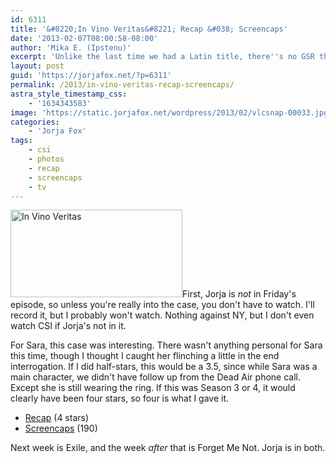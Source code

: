 ```yaml
---
id: 6311
title: '&#8220;In Vino Veritas&#8221; Recap &#038; Screencaps'
date: '2013-02-07T08:00:58-08:00'
author: 'Mika E. (Ipstenu)'
excerpt: 'Unlike the last time we had a Latin title, there''s no GSR this week, but still a whole lotta Sara.'
layout: post
guid: 'https://jorjafox.net/?p=6311'
permalink: /2013/in-vino-veritas-recap-screencaps/
astra_style_timestamp_css:
    - '1634343583'
image: 'https://static.jorjafox.net/wordpress/2013/02/vlcsnap-00033.jpg'
categories:
    - 'Jorja Fox'
tags:
    - csi
    - photos
    - recap
    - screencaps
    - tv
---
```


<a href="//static.jorjafox.net/wordpress/2013/02/vlcsnap-00033.jpg"><img class="alignleft size-thumbnail wp-image-6314" alt="In Vino Veritas" src="//static.jorjafox.net/wordpress/2013/02/vlcsnap-00033-250x250.jpg" width="275" height="140" /></a>First, Jorja is <em>not</em> in Friday's episode, so unless you're really into the case, you don't have to watch. I'll record it, but I probably won't watch. Nothing against NY, but I don't even watch CSI if Jorja's not in it.

For Sara, this case was interesting. There wasn't anything personal for Sara this time, though I thought I caught her flinching a little in the end interrogation. If I did half-stars, this would be a 3.5, since while Sara was a main character, we didn't have follow up from the Dead Air phone call. Except she is still wearing the ring. If this was Season 3 or 4, it would clearly have been four stars, so four is what I gave it.
<ul>
	<li><a href="https://jorjafox.net/wiki/In_Vino_Veritas">Recap</a> (4 stars)</li>
	<li><a href="https://jorjafox.net/gallery/tv/csi/season13/13vino/">Screencaps</a> (190)</li>
</ul>
Next week is Exile, and the week <em>after</em> that is Forget Me Not. Jorja is in both.